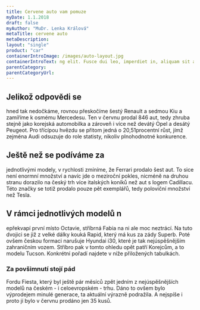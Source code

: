 ```yaml
---
title: Cervene auto vam pomuze
myDate: 1.1.2018
draft: false
myAuthor: "MuDr. Lenka Králová"
metaTitle: cervene auto
metaDescription:
layout: "single"
product: "car"
containerIntroImage: /images/auto-layout.jpg
containerIntroText: ng elit. Fusce dui leo, imperdiet in, aliquam sit amet, feugiat eu, orci. Etiam sapien elit, consequat eget, tristique non, venenatis quis, ante. Aenean placerat. Integer malesuada. Sed ut perspiciatis unde omnis iste natus error sit voluptatem accusantium doloremque laudantium, totam rem aperiam, eaque ipsa quae ab illo inventore veritatis et quasi architecto beatae vitae dicta sunt explicabo. Duis sapien nunc, commodo et, interdum suscipit, sollicitudin et, dolor. Donec quis nibh at felis congue commodo. Aliquam ornare wisi eu metus. Donec qui
parentCategory:
parentCategoryUrl:
---
```

## Jelikož odpovědi se
 hned tak nedočkáme, rovnou přeskočíme šestý Renault a sedmou Kiu a zamíříme k osmému Mercedesu. Ten v červnu prodal 846 aut, tedy zhruba stejně jako korejská automobilka a zároveň i více než devátý Opel a desátý Peugeot. Pro třícípou hvězdu se přitom jedná o 20,51procentní růst, jímž zejména Audi odsuzuje do role statisty, nikoliv plnohodnotné konkurence.

## Ještě než se podíváme za 
jednotlivými modely, v rychlosti zmíníme, že Ferrari prodalo šest aut. To sice není enormní množství a navíc jde o meziroční pokles, nicméně na druhou stranu dorazilo na český trh více italských koníků než aut s logem Cadillacu. Této značky se totiž prodalo pouze pět exemplářů, tedy poloviční množství než Tesla.

## V rámci jednotlivých modelů n
epřekvapí první místo Octavie, stříbrná Fabia na ni ale moc neztrácí. Na tuto dvojici se již z velké dálky kouká Rapid, který má kus za zády Superb. Poté ovšem českou formaci narušuje Hyundai i30, které je tak nejúspěšnějším zahraničním vozem. Stříbro pak v tomto ohledu opět patří Korejcům, a to modelu Tucson. Konkrétní pořadí najdete v níže přiložených tabulkách.

### Za povšimnutí stojí pád
 Fordu Fiesta, který byl ještě pár měsíců zpět jedním z nejúspěšnějších modelů na českém - i celoevropském - trhu. Dáno to ovšem bylo výprodejem minulé generace, ta aktuální výrazně podražila. A nejspíše i proto jí bylo v červnu prodáno jen 35 kusů.
